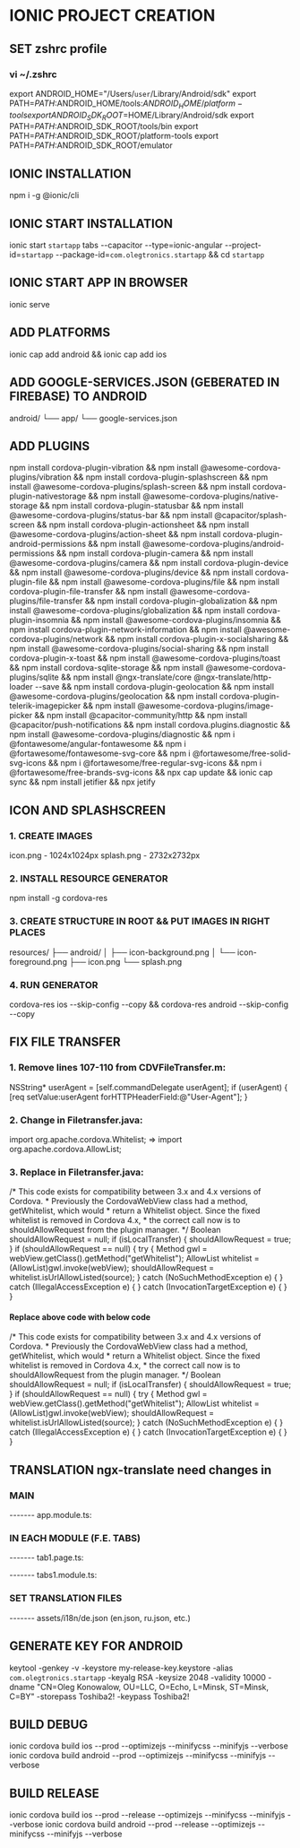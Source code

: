 # IONIC PROJECT CREATION

## SET zshrc profile
### vi ~/.zshrc
export ANDROID_HOME="/Users/`user`/Library/Android/sdk"
export PATH=${PATH}:$ANDROID_HOME/tools:$ANDROID_HOME/platform-tools
export ANDROID_SDK_ROOT=$HOME/Library/Android/sdk
export PATH=$PATH:$ANDROID_SDK_ROOT/tools/bin
export PATH=$PATH:$ANDROID_SDK_ROOT/platform-tools
export PATH=$PATH:$ANDROID_SDK_ROOT/emulator

## IONIC INSTALLATION
npm i -g @ionic/cli

## IONIC START INSTALLATION
ionic start `startapp` tabs --capacitor --type=ionic-angular --project-id=`startapp` --package-id=`com.olegtronics.startapp` && cd `startapp`

## IONIC START APP IN BROWSER
ionic serve

## ADD PLATFORMS
ionic cap add android && ionic cap add ios

## ADD GOOGLE-SERVICES.JSON (GEBERATED IN FIREBASE) TO ANDROID
android/
└── app/
    └── google-services.json

## ADD PLUGINS
npm install cordova-plugin-vibration && npm install @awesome-cordova-plugins/vibration && npm install cordova-plugin-splashscreen && npm install @awesome-cordova-plugins/splash-screen && npm install cordova-plugin-nativestorage && npm install @awesome-cordova-plugins/native-storage && npm install cordova-plugin-statusbar && npm install @awesome-cordova-plugins/status-bar && npm install @capacitor/splash-screen && npm install cordova-plugin-actionsheet && npm install @awesome-cordova-plugins/action-sheet && npm install cordova-plugin-android-permissions && npm install @awesome-cordova-plugins/android-permissions && npm install cordova-plugin-camera && npm install @awesome-cordova-plugins/camera && npm install cordova-plugin-device && npm install @awesome-cordova-plugins/device && npm install cordova-plugin-file && npm install @awesome-cordova-plugins/file && npm install cordova-plugin-file-transfer && npm install @awesome-cordova-plugins/file-transfer && npm install cordova-plugin-globalization && npm install @awesome-cordova-plugins/globalization && npm install cordova-plugin-insomnia && npm install @awesome-cordova-plugins/insomnia && npm install cordova-plugin-network-information && npm install @awesome-cordova-plugins/network && npm install cordova-plugin-x-socialsharing && npm install @awesome-cordova-plugins/social-sharing && npm install cordova-plugin-x-toast && npm install @awesome-cordova-plugins/toast && npm install cordova-sqlite-storage && npm install @awesome-cordova-plugins/sqlite && npm install @ngx-translate/core @ngx-translate/http-loader --save && npm install cordova-plugin-geolocation && npm install @awesome-cordova-plugins/geolocation && npm install cordova-plugin-telerik-imagepicker && npm install @awesome-cordova-plugins/image-picker && npm install @capacitor-community/http && npm install @capacitor/push-notifications && npm install cordova.plugins.diagnostic && npm install @awesome-cordova-plugins/diagnostic && npm i @fontawesome/angular-fontawesome && npm i @fortawesome/fontawesome-svg-core && npm i @fortawesome/free-solid-svg-icons && npm i @fortawesome/free-regular-svg-icons && npm i @fortawesome/free-brands-svg-icons && npx cap update && ionic cap sync && npm install jetifier && npx jetify

## ICON AND SPLASHSCREEN
### 1. CREATE IMAGES
icon.png - 1024x1024px
splash.png - 2732x2732px
### 2. INSTALL RESOURCE GENERATOR
npm install -g cordova-res
### 3. CREATE STRUCTURE IN ROOT && PUT IMAGES IN RIGHT PLACES
resources/
├── android/
│   ├── icon-background.png
│   └── icon-foreground.png
├── icon.png
└── splash.png
### 4. RUN GENERATOR
cordova-res ios --skip-config --copy && cordova-res android --skip-config --copy

## FIX FILE TRANSFER
### 1. Remove lines 107-110 from CDVFileTransfer.m:
NSString* userAgent = [self.commandDelegate userAgent];
if (userAgent) {
    [req setValue:userAgent forHTTPHeaderField:@"User-Agent"];
}
### 2. Change in Filetransfer.java:
import org.apache.cordova.Whitelist; => import org.apache.cordova.AllowList;

### 3. Replace in Filetransfer.java:
/* This code exists for compatibility between 3.x and 4.x versions of Cordova.
    * Previously the CordovaWebView class had a method, getWhitelist, which would
    * return a Whitelist object. Since the fixed whitelist is removed in Cordova 4.x,
    * the correct call now is to shouldAllowRequest from the plugin manager.
*/
Boolean shouldAllowRequest = null;
if (isLocalTransfer) {
    shouldAllowRequest = true;
}
if (shouldAllowRequest == null) {
    try {
        Method gwl = webView.getClass().getMethod("getWhitelist");
        AllowList whitelist = (AllowList)gwl.invoke(webView);
        shouldAllowRequest = whitelist.isUrlAllowListed(source);
    } catch (NoSuchMethodException e) {
    } catch (IllegalAccessException e) {
    } catch (InvocationTargetException e) {
    }
}
#### Replace above code with below code
/* This code exists for compatibility between 3.x and 4.x versions of Cordova.
    * Previously the CordovaWebView class had a method, getWhitelist, which would
    * return a Whitelist object. Since the fixed whitelist is removed in Cordova 4.x,
    * the correct call now is to shouldAllowRequest from the plugin manager.
*/
Boolean shouldAllowRequest = null;
if (isLocalTransfer) {
    shouldAllowRequest = true;
}
if (shouldAllowRequest == null) {
    try {
        Method gwl = webView.getClass().getMethod("getWhitelist");
        AllowList whitelist = (AllowList)gwl.invoke(webView);
        shouldAllowRequest = whitelist.isUrlAllowListed(source);
    } catch (NoSuchMethodException e) {
    } catch (IllegalAccessException e) {
    } catch (InvocationTargetException e) {
    }
}

## TRANSLATION ngx-translate need changes in
### MAIN
------- app.module.ts:
### IN EACH MODULE (F.E. TABS)
------- tab1.page.ts:

------- tabs1.module.ts:
### SET TRANSLATION FILES
------- assets/i18n/de.json (en.json, ru.json, etc.)

## GENERATE KEY FOR ANDROID
keytool -genkey -v -keystore my-release-key.keystore -alias `com.olegtronics.startapp` -keyalg RSA -keysize 2048 -validity 10000 -dname "CN=Oleg Konowalow, OU=LLC, O=Echo, L=Minsk, ST=Minsk, C=BY" -storepass Toshiba2! -keypass Toshiba2!
## BUILD DEBUG
ionic cordova build ios --prod --optimizejs --minifycss --minifyjs --verbose
ionic cordova build android --prod --optimizejs --minifycss --minifyjs --verbose
## BUILD RELEASE
ionic cordova build ios --prod --release --optimizejs --minifycss --minifyjs --verbose
ionic cordova build android --prod --release --optimizejs --minifycss --minifyjs --verbose